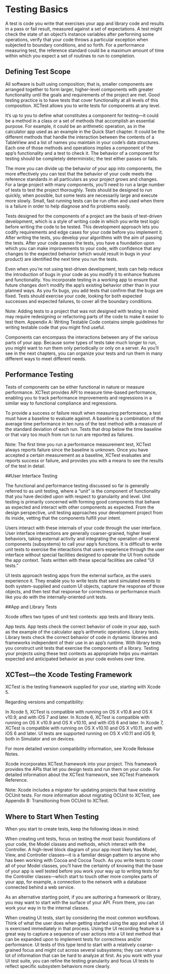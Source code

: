 # Testing Basics

A test is code you write that exercises your app and library code and results in a pass or fail result, measured against a set of expectations. A test might check the state of an object’s instance variables after performing some operations, verify that your code throws a particular exception when subjected to boundary conditions, and so forth. For a performance measuring test, the reference standard could be a maximum amount of time within which you expect a set of routines to run to completion.

## Defining Test Scope

All software is built using composition; that is, smaller components are arranged together to form larger, higher-level components with greater functionality until the goals and requirements of the project are met. Good testing practice is to have tests that cover functionality at all levels of this composition. XCTest allows you to write tests for components at any level.

It’s up to you to define what constitutes a component for testing—it could be a method in a class or a set of methods that accomplish an essential purpose. For example, it could be an arithmetic operation, as in the calculator app used as an example in the Quick Start chapter. It could be the different methods that handle the interaction between the contents of a TableView and a list of names you maintain in your code’s data structures. Each one of those methods and operations implies a component of the app’s functionality and a test to check it. The behavior of a component for testing should be completely deterministic; the test either passes or fails.

The more you can divide up the behavior of your app into components, the more effectively you can test that the behavior of your code meets the reference standards in all particulars as your project grows and changes. For a large project with many components, you’ll need to run a large number of tests to test the project thoroughly. Tests should be designed to run quickly, when possible, but some tests are necessarily large and execute more slowly. Small, fast running tests can be run often and used when there is a failure in order to help diagnose and fix problems easily.

Tests designed for the components of a project are the basis of test-driven development, which is a style of writing code in which you write test logic before writing the code to be tested. This development approach lets you codify requirements and edge cases for your code before you implement it. After writing the tests, you develop your algorithms with the aim of passing the tests. After your code passes the tests, you have a foundation upon which you can make improvements to your code, with confidence that any changes to the expected behavior (which would result in bugs in your product) are identified the next time you run the tests.

Even when you’re not using test-driven development, tests can help reduce the introduction of bugs in your code as you modify it to enhance features and functionality. You incorporate testing in a working app to ensure that future changes don’t modify the app’s existing behavior other than in your planned ways. As you fix bugs, you add tests that confirm that the bugs are fixed. Tests should exercise your code, looking for both expected successes and expected failures, to cover all the boundary conditions.


Note: Adding tests to a project that was not designed with testing in mind may require redesigning or refactoring parts of the code to make it easier to test them. Appendix A: Writing Testable Code contains simple guidelines for writing testable code that you might find useful.


Components can encompass the interactions between any of the various parts of your app. Because some types of tests take much longer to run, you might want to run them only periodically or only on a server. As you’ll see in the next chapters, you can organize your tests and run them in many different ways to meet different needs.


## Performance Testing

Tests of components can be either functional in nature or measure performance. XCTest provides API to measure time-based performance, enabling you to track performance improvements and regressions in a similar way to functional compliance and regressions.

To provide a success or failure result when measuring performance, a test must have a baseline to evaluate against. A baseline is a combination of the average time performance in ten runs of the test method with a measure of the standard deviation of each run. Tests that drop below the time baseline or that vary too much from run to run are reported as failures.

Note: The first time you run a performance measurement test, XCTest always reports failure since the baseline is unknown. Once you have accepted a certain measurement as a baseline, XCTest evaluates and reports success or failure, and provides you with a means to see the results of the test in detail.


##User Interface Testing

The functional and performance testing discussed so far is generally referred to as unit testing, where a “unit” is the component of functionality that you have decided upon with respect to granularity and level. Unit testing is primarily concerned with forming good components that behave as expected and interact with other components as expected. From the design perspective, unit testing approaches your development project from its inside, vetting that the components fulfill your intent.

Users interact with these internals of your code through the user interface. User interface interactions are generally coarser-grained, higher level behaviors, taking external activity and integrating the operation of several components (subsystems) to call your app’s functions. It is difficult to write unit tests to exercise the interactions that users experience through the user interface without special facilities designed to operate the UI from outside the app context. Tests written with these special facilities are called “UI tests.”

UI tests approach testing apps from the external surface, as the users experience it. They enable you to write tests that send simulated events to both system-supplied and custom UI objects, capture the response of those objects, and then test that response for correctness or performance much like you do with the internally-oriented unit tests.

##App and Library Tests

Xcode offers two types of unit test contexts: app tests and library tests.

App tests. App tests check the correct behavior of code in your app, such as the example of the calculator app’s arithmetic operations.
Library tests. Library tests check the correct behavior of code in dynamic libraries and frameworks independent of their use in an app’s runtime. With library tests you construct unit tests that exercise the components of a library.
Testing your projects using these test contexts as appropriate helps you maintain expected and anticipated behavior as your code evolves over time.

## XCTest—the Xcode Testing Framework

XCTest is the testing framework supplied for your use, starting with Xcode 5.

Regarding versions and compatibility:

In Xcode 5, XCTest is compatible with running on OS X v10.8 and OS X v10.9, and with iOS 7 and later.
In Xcode 6, XCTest is compatible with running on OS X v10.9 and OS X v10.10, and with iOS 6 and later.
In Xcode 7, XCTest is compatible with running on OS X v10.10 and OS X v10.11, and with iOS 6 and later.
UI tests are supported running on OS X v10.11 and iOS 9, both in Simulator and on devices.

For more detailed version compatibility information, see Xcode Release Notes.

Xcode incorporates XCTest.framework into your project. This framework provides the APIs that let you design tests and run them on your code. For detailed information about the XCTest framework, see XCTest Framework Reference.

Note: Xcode includes a migrator for updating projects that have existing OCUnit tests. For more information about migrating OCUnit to XCTest, see Appendix B: Transitioning from OCUnit to XCTest.


## Where to Start When Testing

When you start to create tests, keep the following ideas in mind:

When creating unit tests, focus on testing the most basic foundations of your code, the Model classes and methods, which interact with the Controller.
A high-level block diagram of your app most likely has Model, View, and Controller classes—it is a familiar design pattern to anyone who has been working with Cocoa and Cocoa Touch. As you write tests to cover all of your Model classes, you’ll have the certainty of knowing that the base of your app is well tested before you work your way up to writing tests for the Controller classes—which start to touch other more complex parts of your app, for example, a connection to the network with a database connected behind a web service.

As an alternative starting point, if you are authoring a framework or library, you may want to start with the surface of your API. From there, you can work your way in to the internal classes.

When creating UI tests, start by considering the most common workflows. Think of what the user does when getting started using the app and what UI is exercised immediately in that process. Using the UI recording feature is a great way to capture a sequence of user actions into a UI test method that can be expanded upon to implement tests for correctness and/or performance.
UI tests of this type tend to start with a relatively coarse-grained focus and might cut across several subsystems; they can return a lot of information that can be hard to analyze at first. As you work with your UI test suite, you can refine the testing granularity and focus UI tests to reflect specific subsystem behaviors more clearly.
